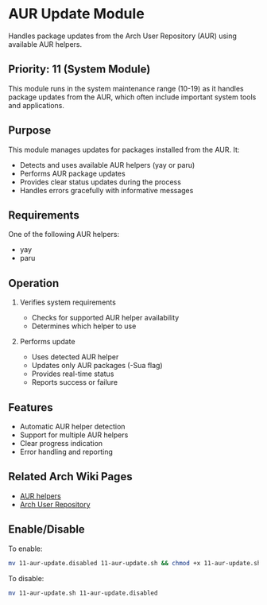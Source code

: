 # AUR Update Module

Handles package updates from the Arch User Repository (AUR) using available AUR helpers.

## Priority: 11 (System Module)

This module runs in the system maintenance range (10-19) as it handles package updates from the AUR, which often include important system tools and applications.

## Purpose

This module manages updates for packages installed from the AUR. It:
- Detects and uses available AUR helpers (yay or paru)
- Performs AUR package updates
- Provides clear status updates during the process
- Handles errors gracefully with informative messages

## Requirements

One of the following AUR helpers:
- yay
- paru

## Operation

1. Verifies system requirements
   - Checks for supported AUR helper availability
   - Determines which helper to use

2. Performs update
   - Uses detected AUR helper
   - Updates only AUR packages (-Sua flag)
   - Provides real-time status
   - Reports success or failure

## Features

- Automatic AUR helper detection
- Support for multiple AUR helpers
- Clear progress indication
- Error handling and reporting

## Related Arch Wiki Pages

- [AUR helpers](https://wiki.archlinux.org/title/AUR_helpers)
- [Arch User Repository](https://wiki.archlinux.org/title/Arch_User_Repository)

## Enable/Disable

To enable:
```bash
mv 11-aur-update.disabled 11-aur-update.sh && chmod +x 11-aur-update.sh
```

To disable:
```bash
mv 11-aur-update.sh 11-aur-update.disabled
